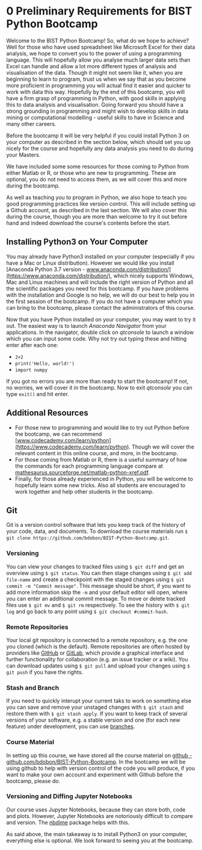 # 0 Preliminary Requirements for BIST Python Bootcamp  
  
Welcome to the BIST Python Bootcamp! So, what do we hope to achieve? Well for those who have used spreadsheet like Microsoft Excel for their data analysis, we hope to convert you to the power of using a programming language. This will hopefully allow you analyse much larger data sets than Excel can handle and allow a lot more different types of analysis and visualisation of the data. Though it might not seem like it, when you are beginning to learn to program, trust us when we say that as you become more proficient in programming you will actual find it easier and quicker to work with data this way. Hopefully by the end of this bootcamp, you will have a firm grasp of programming in Python, with good skills in applying this to data analysis and visualisation. Going forward you should have a strong grounding in programming and might wish to develop skills in data mining or computational modelling - useful skills to have in Science and many other careers. 

Before the bootcamp it will be very helpful if you could install Python 3 on your computer as described in the section below, which should set you up nicely for the course and hopefully any data analysis you need to do during your Masters. 

We have included some some resources for those coming to Python from either Matlab or R, or those who are new to programming. These are optional, you do not need to access them, as we will cover this and more during the bootcamp. 

As well as teaching you to program in Python, we also hope to teach you good programming practices like version control. This will include setting up a Github account, as described in the last section. We will also cover this during the course, though you are more than welcome to try it out before hand and indeed download the course's contents before the start. 


## Installing Python3 on Your Computer  

You may already have Python3 installed on your computer (especially if you have a Mac or Linux distribution). However we would like you install [Anaconda Python 3.7 version - www.anaconda.com/distribution/](https://www.anaconda.com/distribution/), which nicely supports Windows, Mac and Linux machines and will include the right version of Python and all the scientific packages you need for this bootcamp. If you have problems with the installation and Google is no help, we will do our best to help you in the first session of the bootcamp. If you do not have a computer which you can bring to the bootcamp, please contact the administrators of this course. 

Now that you have Python installed on your computer, you may want to try it out. The easiest way is to launch *Anaconda Navigator* from your applications. In the navigator, double click on *qtconsole* to launch a window which you can input some code. Why not try out typing these and hitting enter after each one:

+ `2+2`
+ `print('Hello, world!')`
+ `import numpy`

If you got no errors you are more than ready to start the bootcamp! If not, no worries, we will cover it in the bootcamp. Now to exit *qtconsole* you can type `exit()` and hit enter. 


## Additional Resources  

+ For those new to programming and would like to try out Python before the bootcamp, we can recommend [www.codecademy.com/learn/python](https://www.codecademy.com/learn/python). Though we will cover the relevant content in this online course, and more, in the bootcamp.
+ For those coming from Matlab or R, there is a useful summary of how the commands for each programming language compare at [mathesaurus.sourceforge.net/matlab-python-xref.pdf](http://mathesaurus.sourceforge.net/matlab-python-xref.pdf).
+ Finally, for those already experienced in Python, you will be welcome to hopefully learn some new tricks. Also all students are encouraged to work together and help other students in the bootcamp.


## Git

Git is a version control software that lets you keep track of the history of your code, data, and documents. To download the course materials run `$ git clone https://github.com/bdobon/BIST-Python-Bootcamp.git`. 

### Versioning
You can view your changes to tracked files using `$ git diff` and get an overview using `$ git status`. You can then stage changes using `$ git add file-name` and create a checkpoint with the staged changes using `$ git commit -m "Commit message"`. This message should be short, if you want to add more information skip the `-m` and your default editor will open, where you can enter an additional commit message. To move or delete tracked files use `$ git mv` and `$ git rm` respectively. To see the history with `$ git log` and go back to any point using `$ git checkout #commit-hash`.

### Remote Repositories
Your local git repository is connected to a remote repository, e.g. the one you cloned (which is the default). Remote repositories are often hosted by providers like [GitHub](https://github.com) or [GitLab](https://gitlab.com), which provide a graphical interface and further functionality for collaboration (e.g. an issue tracker or a wiki). You can download updates using `$ git pull` and upload your changes using `$ git push` if you have the rights.

### Stash and Branch
If you need to quickly interupt your current taks to work on something else you can save and remove your unstaged changes with `$ git stash` and restore them with `$ git stash apply`. If you want to keep track of several versions of your software, e.g. a stable version and one (for each new feature) under development, you can use [branches](https://git-scm.com/docs/git-branch).

### Course Material
In setting up this course, we have stored all the course material on [github - github.com/bdobon/BIST-Python-Bootcamp](https://github.com/bdobon/BIST-Python-Bootcamp). In the bootcamp we will be using github to help with version control of the code you will produce, if you want to make your own account and experiment with Github before the bootcamp, please do.

### Versioning and Diffing Jupyter Notebooks
Our course uses Jupyter Notebooks, because they can store both, code and plots. However, Jupyter Notebooks are notoriously difficult to compare and version. The [nbdime](https://nbdime.readthedocs.io/) package helps with this.
  
As said above, the main takeaway is to install Python3 on your computer, everything else is optional. We look forward to seeing you at the bootcamp.
